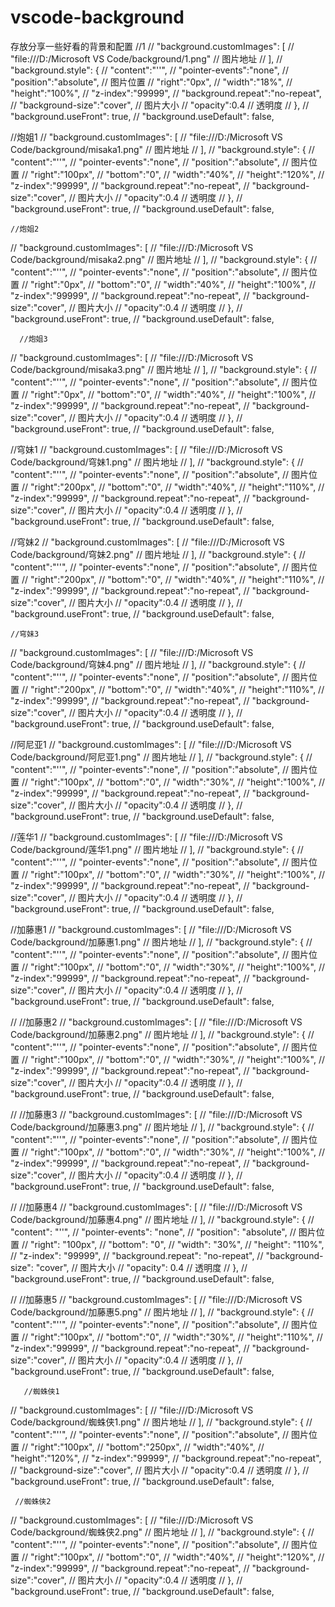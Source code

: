 # vscode-background
存放分享一些好看的背景和配置
 //1
  // "background.customImages": [
  //     "file:///D:/Microsoft VS Code/background/1.png"  // 图片地址
  //   ],
  //   "background.style": {
  //       "content":"''",
  //       "pointer-events":"none",
  //       "position":"absolute",  // 图片位置
  //       "right":"0px",
  //       "width":"18%",
  //       "height":"100%",
  //       "z-index":"99999",
  //       "background.repeat":"no-repeat",
  //       "background-size":"cover",  // 图片大小
  //       "opacity":0.4  // 透明度
  //   },
  //   "background.useFront": true,
  //   "background.useDefault": false,

  //炮姐1
  // "background.customImages": [
  //   "file:///D:/Microsoft VS Code/background/misaka1.png"  // 图片地址
  // ],
  // "background.style": {
  //     "content":"''",
  //     "pointer-events":"none",
  //     "position":"absolute",  // 图片位置
  //     "right":"100px",
  //     "bottom":"0",
  //     "width":"40%",
  //     "height":"120%",
  //     "z-index":"99999",
  //     "background.repeat":"no-repeat",
  //     "background-size":"cover",  // 图片大小
  //     "opacity":0.4  // 透明度
  // },
  // "background.useFront": true,
  // "background.useDefault": false,

    //炮姐2
  // "background.customImages": [
  //   "file:///D:/Microsoft VS Code/background/misaka2.png"  // 图片地址
  // ],
  // "background.style": {
  //     "content":"''",
  //     "pointer-events":"none",
  //     "position":"absolute",  // 图片位置
  //     "right":"0px",
  //     "bottom":"0",
  //     "width":"40%",
  //     "height":"100%",
  //     "z-index":"99999",
  //     "background.repeat":"no-repeat",
  //     "background-size":"cover",  // 图片大小
  //     "opacity":0.4  // 透明度
  // },
  // "background.useFront": true,
  // "background.useDefault": false,

      //炮姐3
  // "background.customImages": [
  //   "file:///D:/Microsoft VS Code/background/misaka3.png"  // 图片地址
  // ],
  // "background.style": {
  //     "content":"''",
  //     "pointer-events":"none",
  //     "position":"absolute",  // 图片位置
  //     "right":"0px",
  //     "bottom":"0",
  //     "width":"40%",
  //     "height":"100%",
  //     "z-index":"99999",
  //     "background.repeat":"no-repeat",
  //     "background-size":"cover",  // 图片大小
  //     "opacity":0.4  // 透明度
  // },
  // "background.useFront": true,
  // "background.useDefault": false,

  //穹妹1
  // "background.customImages": [
  //   "file:///D:/Microsoft VS Code/background/穹妹1.png"  // 图片地址
  // ],
  // "background.style": {
  //     "content":"''",
  //     "pointer-events":"none",
  //     "position":"absolute",  // 图片位置
  //     "right":"200px",
  //     "bottom":"0",
  //     "width":"40%",
  //     "height":"110%",
  //     "z-index":"99999",
  //     "background.repeat":"no-repeat",
  //     "background-size":"cover",  // 图片大小
  //     "opacity":0.4  // 透明度
  // },
  // "background.useFront": true,
  // "background.useDefault": false,

  //穹妹2
  //   "background.customImages": [
  //   "file:///D:/Microsoft VS Code/background/穹妹2.png"  // 图片地址
  // ],
  // "background.style": {
  //     "content":"''",
  //     "pointer-events":"none",
  //     "position":"absolute",  // 图片位置
  //     "right":"200px",
  //     "bottom":"0",
  //     "width":"40%",
  //     "height":"110%",
  //     "z-index":"99999",
  //     "background.repeat":"no-repeat",
  //     "background-size":"cover",  // 图片大小
  //     "opacity":0.4  // 透明度
  // },
  // "background.useFront": true,
  // "background.useDefault": false,

    //穹妹3
  //   "background.customImages": [
  //   "file:///D:/Microsoft VS Code/background/穹妹4.png"  // 图片地址
  // ],
  // "background.style": {
  //     "content":"''",
  //     "pointer-events":"none",
  //     "position":"absolute",  // 图片位置
  //     "right":"200px",
  //     "bottom":"0",
  //     "width":"40%",
  //     "height":"110%",
  //     "z-index":"99999",
  //     "background.repeat":"no-repeat",
  //     "background-size":"cover",  // 图片大小
  //     "opacity":0.4  // 透明度
  // },
  // "background.useFront": true,
  // "background.useDefault": false,

  //阿尼亚1
  // "background.customImages": [
  //   "file:///D:/Microsoft VS Code/background/阿尼亚1.png"  // 图片地址
  // ],
  // "background.style": {
  //     "content":"''",
  //     "pointer-events":"none",
  //     "position":"absolute",  // 图片位置
  //     "right":"100px",
  //     "bottom":"0",
  //     "width":"30%",
  //     "height":"100%",
  //     "z-index":"99999",
  //     "background.repeat":"no-repeat",
  //     "background-size":"cover",  // 图片大小
  //     "opacity":0.4  // 透明度
  // },
  // "background.useFront": true,
  // "background.useDefault": false,

  //莲华1
  //       "background.customImages": [
  //   "file:///D:/Microsoft VS Code/background/莲华1.png"  // 图片地址
  // ],
  // "background.style": {
  //     "content":"''",
  //     "pointer-events":"none",
  //     "position":"absolute",  // 图片位置
  //     "right":"100px",
  //     "bottom":"0",
  //     "width":"30%",
  //     "height":"100%",
  //     "z-index":"99999",
  //     "background.repeat":"no-repeat",
  //     "background-size":"cover",  // 图片大小
  //     "opacity":0.4  // 透明度
  // },
  // "background.useFront": true,
  // "background.useDefault": false,

  //加藤惠1
  //             "background.customImages": [
  //   "file:///D:/Microsoft VS Code/background/加藤惠1.png"  // 图片地址
  // ],
  // "background.style": {
  //     "content":"''",
  //     "pointer-events":"none",
  //     "position":"absolute",  // 图片位置
  //     "right":"100px",
  //     "bottom":"0",
  //     "width":"30%",
  //     "height":"100%",
  //     "z-index":"99999",
  //     "background.repeat":"no-repeat",
  //     "background-size":"cover",  // 图片大小
  //     "opacity":0.4  // 透明度
  // },
  // "background.useFront": true,
  // "background.useDefault": false,

  // //加藤惠2
  // "background.customImages": [
  //   "file:///D:/Microsoft VS Code/background/加藤惠2.png"  // 图片地址
  // ],
  // "background.style": {
  //     "content":"''",
  //     "pointer-events":"none",
  //     "position":"absolute",  // 图片位置
  //     "right":"100px",
  //     "bottom":"0",
  //     "width":"30%",
  //     "height":"100%",
  //     "z-index":"99999",
  //     "background.repeat":"no-repeat",
  //     "background-size":"cover",  // 图片大小
  //     "opacity":0.4  // 透明度
  // },
  // "background.useFront": true,
  // "background.useDefault": false,

  //  //加藤惠3
  //  "background.customImages": [
  //   "file:///D:/Microsoft VS Code/background/加藤惠3.png"  // 图片地址
  // ],
  // "background.style": {
  //     "content":"''",
  //     "pointer-events":"none",
  //     "position":"absolute",  // 图片位置
  //     "right":"100px",
  //     "bottom":"0",
  //     "width":"30%",
  //     "height":"100%",
  //     "z-index":"99999",
  //     "background.repeat":"no-repeat",
  //     "background-size":"cover",  // 图片大小
  //     "opacity":0.4  // 透明度
  // },
  // "background.useFront": true,
  // "background.useDefault": false,

  //  //加藤惠4
  // "background.customImages": [
  //   "file:///D:/Microsoft VS Code/background/加藤惠4.png" // 图片地址
  // ],
  // "background.style": {
  //   "content": "''",
  //   "pointer-events": "none",
  //   "position": "absolute", // 图片位置
  //   "right": "100px",
  //   "bottom": "0",
  //   "width": "30%",
  //   "height": "110%",
  //   "z-index": "99999",
  //   "background.repeat": "no-repeat",
  //   "background-size": "cover", // 图片大小
  //   "opacity": 0.4 // 透明度
  // },
  // "background.useFront": true,
  // "background.useDefault": false,

  //  //加藤惠5
  //  "background.customImages": [
  //   "file:///D:/Microsoft VS Code/background/加藤惠5.png"  // 图片地址
  // ],
  // "background.style": {
  //     "content":"''",
  //     "pointer-events":"none",
  //     "position":"absolute",  // 图片位置
  //     "right":"100px",
  //     "bottom":"0",
  //     "width":"30%",
  //     "height":"110%",
  //     "z-index":"99999",
  //     "background.repeat":"no-repeat",
  //     "background-size":"cover",  // 图片大小
  //     "opacity":0.4  // 透明度
  // },
  // "background.useFront": true,
  // "background.useDefault": false,

       //蜘蛛侠1
  //  "background.customImages": [
  //   "file:///D:/Microsoft VS Code/background/蜘蛛侠1.png"  // 图片地址
  // ],
  // "background.style": {
  //     "content":"''",
  //     "pointer-events":"none",
  //     "position":"absolute",  // 图片位置
  //     "right":"100px",
  //     "bottom":"250px",
  //     "width":"40%",
  //     "height":"120%",
  //     "z-index":"99999",
  //     "background.repeat":"no-repeat",
  //     "background-size":"cover",  // 图片大小
  //     "opacity":0.4  // 透明度
  // },
  // "background.useFront": true,
  // "background.useDefault": false,

     //蜘蛛侠2
  //  "background.customImages": [
  //   "file:///D:/Microsoft VS Code/background/蜘蛛侠2.png"  // 图片地址
  // ],
  // "background.style": {
  //     "content":"''",
  //     "pointer-events":"none",
  //     "position":"absolute",  // 图片位置
  //     "right":"100px",
  //     "bottom":"0",
  //     "width":"40%",
  //     "height":"120%",
  //     "z-index":"99999",
  //     "background.repeat":"no-repeat",
  //     "background-size":"cover",  // 图片大小
  //     "opacity":0.4  // 透明度
  // },
  // "background.useFront": true,
  // "background.useDefault": false,